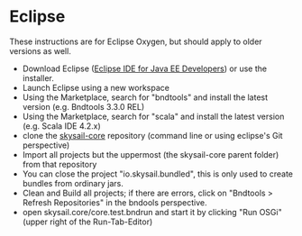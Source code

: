 # Eclipse

These instructions are for Eclipse Oxygen, but should apply to older versions as well.

* Download Eclipse \([Eclipse IDE for Java EE Developers](http://www.eclipse.org/downloads/packages/eclipse-ide-java-ee-developers/oxygenr)\) or use the installer.
* Launch Eclipse using a new workspace
* Using the Marketplace, search for "bndtools" and install the latest version \(e.g. Bndtools 3.3.0 REL\)
* Using the Marketplace, search for "scala" and install the latest version \(e.g. Scala IDE 4.2.x\)
* clone the [skysail-core](https://github.com/evandor/skysail-core) repository \(command line or using eclipse's Git perspective\)
* Import all projects but the uppermost \(the skysail-core parent folder\) from that repository
* You can close the project "io.skysail.bundled", this is only used to create bundles from ordinary jars.
* Clean and Build all projects; if there are errors, click on "Bndtools &gt; Refresh Repositories" in the bndools perspective.
* open skysail.core/core.test.bndrun and start it by clicking "Run OSGi" \(upper right of the Run-Tab-Editor\)



